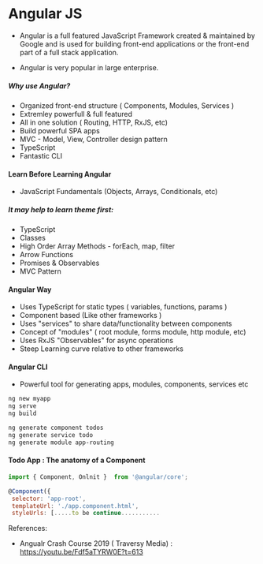 # Angular JS

- Angular is a full featured JavaScript Framework created & maintained by Google and is used for building front-end applications or the front-end part of a full stack application.

- Angular is very popular in large enterprise.

##### Why use Angular?

- Organized front-end structure ( Components, Modules, Services )
- Extremley powerfull & full featured
- All in one solution ( Routing, HTTP, RxJS, etc)
- Build powerful SPA apps
- MVC - Model, View, Controller design pattern
- TypeScript
- Fantastic CLI

#### Learn Before Learning Angular

- JavaScript Fundamentals (Objects, Arrays, Conditionals, etc)

##### It may help to learn theme first:

- TypeScript
- Classes
- High Order Array Methods - forEach, map, filter
- Arrow Functions
- Promises & Observables
- MVC Pattern

#### Angular Way

- Uses TypeScript for static types ( variables, functions, params )
- Component based (Like other frameworks )
- Uses "services" to share data/functionality between components
- Concept of "modules" ( root module, forms module, http module, etc)
- Uses RxJS "Observables" for async operations
- Steep Learning curve relative to other frameworks

#### Angular CLI

- Powerful tool for generating apps, modules, components, services etc

```bash
ng new myapp
ng serve
ng build
```

```bash
ng generate component todos
ng generate service todo
ng generate module app-routing
```
#### Todo App : The anatomy of a Component

```javascript
import { Component, Onlnit }  from '@angular/core';

@Component({
 selector: 'app-root',
 templateUrl: './app.component.html',
 styleUrls: [.....to be continue...........
 ```
 
 
 References:
 
 - Angualr Crash Course 2019 ( Traversy Media) : https://youtu.be/Fdf5aTYRW0E?t=613
